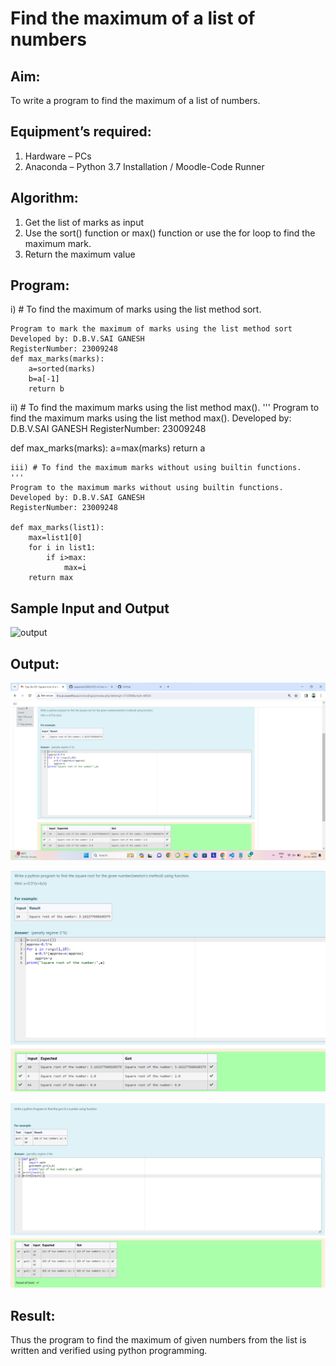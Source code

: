 # Find the maximum of a list of numbers
## Aim:
To write a program to find the maximum of a list of numbers.
## Equipment’s required:
1.	Hardware – PCs
2.	Anaconda – Python 3.7 Installation / Moodle-Code Runner
## Algorithm:
1.	Get the list of marks as input
2.	Use the sort() function or max() function or use the for loop to find the maximum mark.
3.	Return the maximum value
## Program:

i)	# To find the maximum of marks using the list method sort.
```
Program to mark the maximum of marks using the list method sort
Developed by: D.B.V.SAI GANESH
RegisterNumber: 23009248
def max_marks(marks):
    a=sorted(marks)
    b=a[-1]
    return b
```

ii)	# To find the maximum marks using the list method max().
''' 
Program to find the maximum marks using the list method max().
Developed by: D.B.V.SAI GANESH
RegisterNumber: 23009248

def max_marks(marks):
    a=max(marks)
    return a
```
iii) # To find the maximum marks without using builtin functions.
''' 
Program to the maximum marks without using builtin functions.
Developed by: D.B.V.SAI GANESH
RegisterNumber: 23009248

def max_marks(list1):
    max=list1[0]
    for i in list1:
        if i>max:
            max=i
    return max
```
## Sample Input and Output
![output](./img/max_marks1.jpg) 

## Output:
![Alt text](<Screenshot 2023-11-23 110242.png>)

![Alt text](<Screenshot 2023-11-23 110256.png>)

![Alt text](<Screenshot 2023-11-23 100851.png>)
## Result:
Thus the program to find the maximum of given numbers from the list is written and verified using python programming.